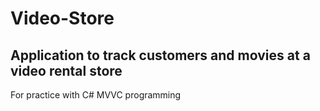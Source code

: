 # Video-Store
## Application to track customers and movies at a video rental store

For practice with C# MVVC programming
